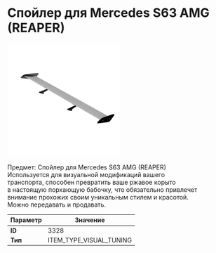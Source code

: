 # Спойлер для Mercedes S63 AMG (REAPER)

![Item Image](../img/3328.webp?raw=true)

Предмет: Спойлер для Mercedes S63 AMG (REAPER)<br>Используется для визуальной модификаций вашего<br>транспорта, способен превратить ваше ржавое корыто<br>в настоящую порхающую бабочку, что обязательно привлечет<br>внимание прохожих своим уникальным стилем и красотой.<br>Можно передавать и продавать.


| Параметр | Значение |
|----------|----------|
| **ID** | 3328 |
| **Тип** | ITEM_TYPE_VISUAL_TUNING |

